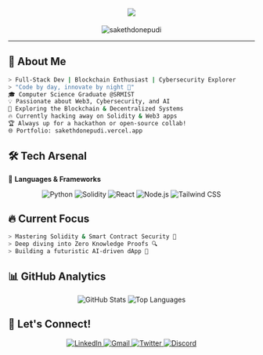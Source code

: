 <h1 align="center">
  <img src="https://readme-typing-svg.herokuapp.com?font=Orbitron&size=28&color=51B4F2&center=true&vCenter=true&width=500&height=50&lines=%E0%A4%A8%E0%A4%AE%E0%A4%B8%E0%A5%8D%E0%A4%A4%E0%A5%87!+%F0%9F%91%8B;+I'm+Saketh+Donepudi!;aka+Bhoomshanker+%F0%9F%94%A5;Welcome+to+my+tech+universe!+%E2%9C%A8" />
</h1>

<p align="center">
  <img src="https://komarev.com/ghpvc/?username=sakethdonepudi&label=Profile%20views&color=51b4f2&style=flat" alt="sakethdonepudi" />
</p>

---

## 🚀 About Me 
```bash
> Full-Stack Dev | Blockchain Enthusiast | Cybersecurity Explorer 
> "Code by day, innovate by night 🌙"
🎓 Computer Science Graduate @SRMIST
💡 Passionate about Web3, Cybersecurity, and AI
🚀 Exploring the Blockchain & Decentralized Systems
🔥 Currently hacking away on Solidity & Web3 apps
🏆 Always up for a hackathon or open-source collab!
🌐 Portfolio: sakethdonepudi.vercel.app
```

## 🛠️ Tech Arsenal
🚀 **Languages & Frameworks**
<p align="center">
  <img alt="Python" src="https://img.shields.io/badge/Python-3776AB?style=for-the-badge&logo=python&logoColor=white" />
  <img alt="Solidity" src="https://img.shields.io/badge/Solidity-363636?style=for-the-badge&logo=solidity&logoColor=white"/>
  <img alt="React" src="https://img.shields.io/badge/React-61DAFB?style=for-the-badge&logo=react&logoColor=black" />
  <img alt="Node.js" src="https://img.shields.io/badge/Node.js-339933?style=for-the-badge&logo=nodedotjs&logoColor=white"/>
  <img alt="Tailwind CSS" src="https://img.shields.io/badge/Tailwind%20CSS-38B2AC?style=for-the-badge&logo=tailwind-css&logoColor=white"/>
</p>

## 🔥 Current Focus
```bash
> Mastering Solidity & Smart Contract Security 🚀
> Deep diving into Zero Knowledge Proofs 🔍
> Building a futuristic AI-driven dApp 🤖
```

## 📊 GitHub Analytics
<p align="center">
  <img src="https://github-readme-stats.vercel.app/api?username=sakethdonepudi&show_icons=true&rank_icon=github&theme=radical" alt="GitHub Stats" />
<!--   <img src="https://streak-stats.demolab.com/?user=sakethdonepudi&theme=radical" alt="GitHub Streak" /> -->
  <img src="https://github-readme-stats.vercel.app/api/top-langs/?username=sakethdonepudi&layout=compact&theme=radical" alt="Top Languages" />
</p>

## 🤝 Let's Connect!
<p align="center">
  <a href="https://www.linkedin.com/in/saketh-donepudi-b8a634214/">
    <img src="https://img.shields.io/badge/LinkedIn-0077B5?style=for-the-badge&logo=linkedin&logoColor=white" alt="LinkedIn"/>
  </a>
  <a href="mailto:sakethdonepudi08@gmail.com">
    <img src="https://img.shields.io/badge/Gmail-D14836?style=for-the-badge&logo=gmail&logoColor=white" alt="Gmail"/>
  </a>
  <a href="https://twitter.com/sakethdonepudi">
    <img src="https://img.shields.io/badge/Twitter-1DA1F2?style=for-the-badge&logo=twitter&logoColor=white" alt="Twitter"/>
  </a>
  <a href="https://discord.com/invite/YOURDISCORD">
    <img src="https://img.shields.io/badge/Discord-5865F2?style=for-the-badge&logo=discord&logoColor=white" alt="Discord"/>
  </a>
</p>

